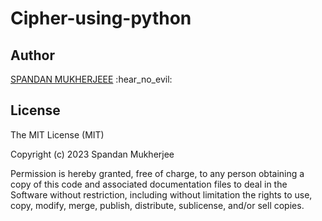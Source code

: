 # Cipher-using-python
<h2>Author</h2>
<a href="https://instagram.com/spanda___n?igshid=MzMyNGUyNmU2YQ==" rel="nofollow">SPANDAN MUKHERJEEE</a> :hear_no_evil:

<h2>License</h2>
The MIT License (MIT)

Copyright (c) 2023 Spandan Mukherjee

Permission is hereby granted, free of charge, to any person obtaining a copy of this code and associated documentation files to deal in the Software without restriction, including without limitation the rights to use, copy, modify, merge, publish, distribute, sublicense, and/or sell copies.
